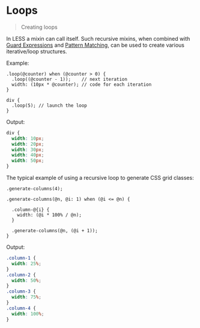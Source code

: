 # Loops
> Creating loops

In LESS a mixin can call itself. Such recursive mixins, when combined with [Guard Expressions](#) and [Pattern Matching](#), can be used to create various iterative/loop structures.

Example:
```less
.loop(@counter) when (@counter > 0) {
  .loop((@counter - 1));    // next iteration
  width: (10px * @counter); // code for each iteration
}

div {
  .loop(5); // launch the loop
}
```
Output:
```css
div {
  width: 10px;
  width: 20px;
  width: 30px;
  width: 40px;
  width: 50px;
}
```

The typical example of using a recursive loop to generate CSS grid classes:
```less
.generate-columns(4);

.generate-columns(@n, @i: 1) when (@i <= @n) {

  .column-@{i} {
    width: (@i * 100% / @n);
  }

  .generate-columns(@n, (@i + 1));
}
```
Output:
```css
.column-1 {
  width: 25%;
}
.column-2 {
  width: 50%;
}
.column-3 {
  width: 75%;
}
.column-4 {
  width: 100%;
}
```
